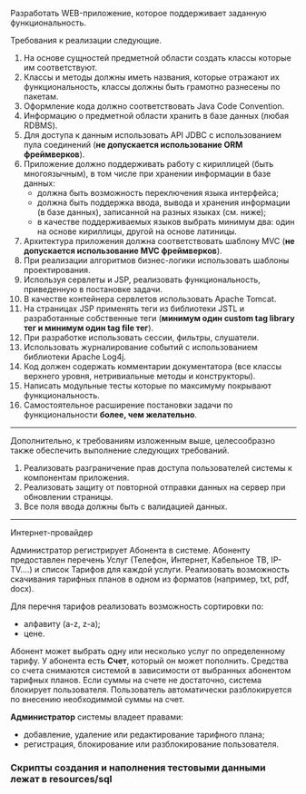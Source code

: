 Разработать WEB-приложение, которое поддерживает заданную функциональность.

Требования к реализации следующие.
1. На основе сущностей предметной области создать классы которые им соответствуют.
2. Классы и методы должны иметь названия, которые отражают их функциональность, классы должны быть грамотно разнесены по пакетам.
3. Оформление кода должно соответствовать Java Code Convention.
4. Информацию о предметной области хранить в базе данных (любая RDBMS).
5. Для доступа к данным использовать API JDBC с использованием пула соединений (**не допускается использование ORM фреймверков**).
6. Приложение должно поддерживать работу с кириллицей (быть многоязычным), в том числе при хранении информации в базе данных:
   * должна быть возможность переключения языка интерфейса;
   * должна быть поддержка ввода, вывода и хранения информации (в базе данных), записанной на разных языках (см. ниже);
   * в качестве поддерживаемых языков выбрать минимум два: один на основе кириллицы, другой на основе латиницы.
7. Архитектура приложения должна соответствовать шаблону MVC (**не допускается использование MVC фреймверков**).
8. При реализации алгоритмов бизнес-логики использовать шаблоны проектирования.
9. Используя сервлеты и JSP, реализовать функциональность, приведенную в постановке задачи.
10.	В качестве контейнера сервлетов использовать Apache Tomcat.
11.	На страницах JSP применять теги из библиотеки JSTL и разработанные собственные теги (**минимум один custom tag library тег и минимум один tag file тег**).
12.	При разработке использовать сессии, фильтры, слушатели.
13.	Использовать журналирование событий с использованием библиотеки Apache Log4j.
14.	Код должен содержать комментарии документатора (все классы верхнего уровня, нетривиальные методы и конструкторы).
15.	Написать модульные тесты которые по максимуму покрывают функциональность.
16.	Самостоятельное расширение постановки задачи по функциональности **более, чем желательно**.
________________________________________
Дополнительно, к требованиям изложенным выше, целесообразно также обеспечить выполнение следующих требований.
1.	Реализовать разграничение прав доступа пользователей системы к компонентам приложения.
2.	Реализовать защиту от повторной отправки данных на сервер при обновлении страницы.
3.	Все поля ввода должны быть с валидацией данных.
________________________________________
Интернет-провайдер

Администратор регистрирует Абонента в системе. Абоненту предоставлен перечень Услуг (Телефон, Интернет, Кабельное ТВ, IP-TV....) и список Тарифов для каждой услуги. Реализовать возможность скачивания тарифных планов в одном из форматов (например, txt, pdf, docx).

Для перечня тарифов реализовать возможность сортировки по:
- алфавиту (a-z, z-a);
- цене.

Абонент может выбрать одну или несколько услуг по определенному тарифу. У абонента есть **Счет**, который он может пополнить. Средства со счета снимаются системой в зависимости от выбранных абонентом тарифных планов. Если суммы на счете не достаточно, система блокирует пользователя. Пользователь автоматически разблокируется по внесению необходиммой суммы на счет.

**Администратор** системы владеет правами:
- добавление, удаление или редактирование тарифного плана;
- регистрация, блокирование или разблокирование пользователя.

### Скрипты создания и наполнения тестовыми данными лежат в **resources/sql**
